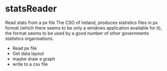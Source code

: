 # statsReader
Read stats from a px file
The CSO of Ireland, produces statistics files in px format (which there seems to be only a windows application available for it), the format seems to be used by a good number of other governments statistics organisations.

- Read px file
- Get data layout
- maybe draw a graph
- write to a csv file

